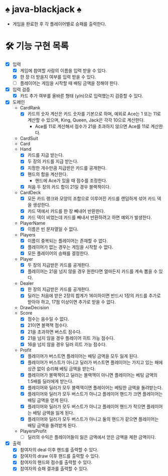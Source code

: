 # ♠️ java-blackjack ♠️

- 게임을 완료한 후 각 플레이어별로 승패를 출력한다.

# 🛠️ 기능 구현 목록

- [x] 입력
    - [x] 게임에 참여할 사람의 이름을 입력 받을 수 있다.
    - [x] 한 장 더 받을지 여부를 입력 받을 수 있다.
    - [ ] 플레이어는 게임을 시작할 때 배팅 금액을 정해야 한다.
- [x] 입력 검증
    - [x] 카드 추가 여부를 올바른 형태 (y/n)으로 입력했는지 검증할 수 있다.
- [x] 도메인
    - CardRank
        - [x] 카드의 숫자 계산은 카드 숫자를 기본으로 하며, 예외로 Ace는 1 또는 11로 계산할 수 있으며, King, Queen, Jack은 각각 10으로 계산한다.
          - Ace를 11로 계산해서 점수가 21을 초과하지 않으면 Ace를 11로 계산한다.
    - CardSuit
    - Card
    - Hand
        - [x] 카드를 지급 받는다.
        - [x] 두 장의 카드를 지급 받는다.
        - [x] 지정한 개수만큼 지급받은 카드를 공개한다.
        - [x] 핸드의 합을 계산한다.
            - 핸드에 Ace가 있을 때 점수를 조정한다.
        - [x] 처음 두 장의 카드 합이 21일 경우 블랙잭이다.
    - CardDeck
        - [x] 모든 카드 랭크와 모양의 조합으로 이루어진 카드를 랜덤하게 섞어 카드 덱을 생성한다.
        - [x] 카드 덱에서 카드를 한 장 빼내어 반환한다.
        - [x] 카드 덱이 비었는데 카드를 빼내서 반환하려고 하면 예외가 발생한다.
    - PlayerName
        - [x] 이름은 빈 문자열일 수 없다.
    - Players
        - [x] 이름이 중복되는 플레이어는 존재할 수 없다.
        - [x] 플레이어가 없는 경우는 게임을 시작할 수 없다.
        - [x] 모든 플레이어의 승패를 결정한다.
    - Player
        - [x] 두 장의 지급받은 카드를 공개한다.
        - [x] 플레이어는 21을 넘지 않을 경우 원한다면 얼마든지 카드를 계속 뽑을 수 있다.
    - Dealer
        - [x] 한 장의 지급받은 카드를 공개한다.
        - [x] 딜러는 처음에 받은 2장의 합계가 16이하이면 반드시 1장의 카드를 추가로 받아야 하고, 17점 이상이면 추가로 받을 수 없다.
    - DrawDecision
    - Score
        - [x] 점수는 음수일 수 없다.
        - [x] 21이면 블랙잭 점수다.
        - [x] 21을 초과하면 버스트 점수다.
        - [x] 21을 넘지 않을 경우 플레이어 히트 가능 점수다.
        - [x] 16을 넘지 않을 경우 딜러 히트 가능 점수다.
    - Profit
      - [x] 플레이어가 버스트면 플레이어는 배팅 금액을 모두 잃게 된다.
      - [x] 플레이어가 버스트가 아니고 딜러가 버스트면 플레이어는 가지고 있는 패에 상관 없이 승리해 베팅 금액을 받는다.
      - [x] 플레이어가 블랙잭이고 딜러는 블랙잭이 아니면 플레이어는 베팅 금액의 1.5배를 딜러에게 받는다.
      - [x] 플레이어와 딜러가 모두 블랙잭이면 플레이어는 베팅한 금액을 돌려받는다.
      - [x] 플레이어와 딜러가 모두 버스트가 아니고 플레이어 핸드가 크면 플레이어는 배팅 금액을 얻게 된다.
      - [x] 플레이어와 딜러가 모두 버스트가 아니고 플레이어 핸드가 작으면 플레이어는 배팅 금액을 잃게 된다.
      - [x] 플레이어와 딜러가 모두 버스트가 아니고 둘의 핸드가 같으면 플레이어는 배팅 금액을 돌려받게 된다.
    - PlayersProfit
      - [ ] 딜러의 수익은 플레이어들이 잃은 금액에서 얻은 금액을 제한 금액이다.
- [x] 출력
    - [x] 참여자의 deal 이후 핸드를 출력할 수 있다.
    - [x] 참여자의 draw 이후 핸드를 출력할 수 있다.
    - [x] 참여자의 핸드와 점수를 출력할 수 있다.
    - [x] 참여자의 승패 결과를 출력할 수 있다.
